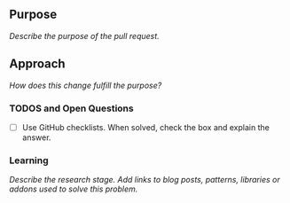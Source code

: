 ## Purpose
_Describe the purpose of the pull request._

## Approach
_How does this change fulfill the purpose?_

### TODOS and Open Questions
- [ ] Use GitHub checklists. When solved, check the box and explain the answer.

### Learning
_Describe the research stage. Add links to blog posts, patterns, libraries or addons used to solve this problem._
